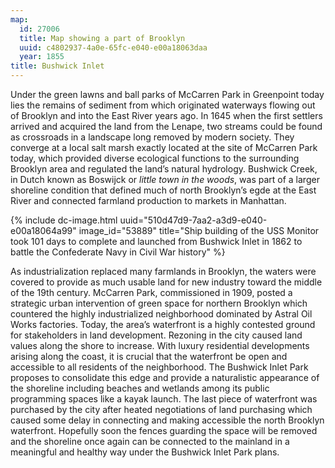 ```yaml
---
map:
  id: 27006
  title: Map showing a part of Brooklyn
  uuid: c4802937-4a0e-65fc-e040-e00a18063daa
  year: 1855
title: Bushwick Inlet
---
```


Under the green lawns and ball parks of McCarren Park in Greenpoint today lies the remains of sediment from which originated waterways flowing out of Brooklyn and into the East River years ago. In 1645 when the first settlers arrived and acquired the land from the Lenape, two streams could be found as crossroads in a landscape long removed by modern society. They converge at a local salt marsh exactly located at the site of McCarren Park today, which provided diverse ecological functions to the surrounding Brooklyn area and regulated the land’s natural hydrology. Bushwick Creek, in Dutch known as Boswijck or _little town in the woods_, was part of a larger shoreline condition that defined much of north Brooklyn’s egde at the East River and connected farmland production to markets in Manhattan.

<div>
{% include dc-image.html uuid="510d47d9-7aa2-a3d9-e040-e00a18064a99" image_id="53889" title="Ship building of the USS Monitor took 101 days to complete and launched from Bushwick Inlet in 1862 to battle the Confederate Navy in Civil War history" %}
</div>

As industrialization replaced many farmlands in Brooklyn, the waters were covered to provide as much usable land for new industry toward the middle of the 19th century. McCarren Park, commissioned in 1909, posted a strategic urban intervention of green space for northern Brooklyn which countered the highly industrialized neighborhood dominated by Astral Oil Works factories. Today, the area’s waterfront is a highly contested ground for stakeholders in land development. Rezoning in the city caused land values along the shore to increase. With luxury residential developments arising along the coast, it is crucial that the waterfront be open and accessible to all residents of the neighborhood. The Bushwick Inlet Park proposes to consolidate this edge and provide a naturalistic appearance of the shoreline including beaches and wetlands among its public programming spaces like a kayak launch. The last piece of waterfront was purchased by the city after heated negotiations of land purchasing which caused some delay in connecting and making accessible the north Brooklyn waterfront. Hopefully soon the fences guarding the space will be removed and the shoreline once again can be connected to the mainland in a meaningful and healthy way under the Bushwick Inlet Park plans.

